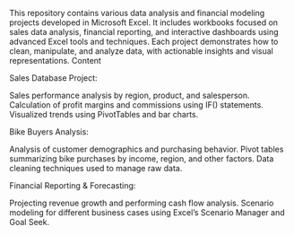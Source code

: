 
This repository contains various data analysis and financial modeling projects developed in Microsoft Excel. It includes workbooks focused on sales data analysis, financial reporting, and interactive dashboards using advanced Excel tools and techniques. Each project demonstrates how to clean, manipulate, and analyze data, with actionable insights and visual representations.
Content

Sales Database Project:

Sales performance analysis by region, product, and salesperson.
Calculation of profit margins and commissions using IF() statements.
Visualized trends using PivotTables and bar charts.

Bike Buyers Analysis:

Analysis of customer demographics and purchasing behavior.
Pivot tables summarizing bike purchases by income, region, and other factors.
Data cleaning techniques used to manage raw data.

Financial Reporting & Forecasting:

Projecting revenue growth and performing cash flow analysis.
Scenario modeling for different business cases using Excel’s Scenario Manager and Goal Seek.
